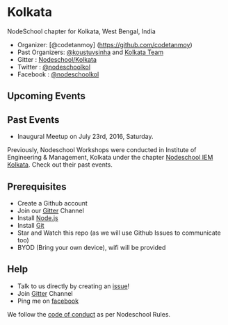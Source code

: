 # Kolkata
NodeSchool chapter for Kolkata, West Bengal, India

* Organizer: [@codetanmoy] (https://github.com/codetanmoy)
* Past Organizers: [@koustuvsinha](https://github.com/koustuvsinha) and [Kolkata Team](https://github.com/orgs/nodeschool/teams/kolkata)
* Gitter : [Nodeschool/Kolkata](https://gitter.im/nodeschool/kolkata)
* Twitter : [@nodeschoolkol](https://twitter.com/nodeschoolkol)
* Facebook : [@nodeschoolkol](https://www.facebook.com/nodeschoolkol/)

## Upcoming Events



## Past Events

* Inaugural Meetup on July 23rd, 2016, Saturday.

Previously, Nodeschool Workshops were conducted in Institute of Engineering & Management, Kolkata under the chapter [Nodeschool IEM Kolkata](https://github.com/nodeschool/iem-kolkata). Check out their past events.


## Prerequisites

* Create a Github account
* Join our [Gitter](https://gitter.im/nodeschool/kolkata) Channel
* Install [Node.js](nodejs.org/download)
* Install [Git](https://git-scm.com/downloads)
* Star and Watch this repo (as we will use Github Issues to communicate too)
* BYOD (Bring your own device), wifi will be provided

## Help
* Talk to us directly by creating an [issue](https://github.com/nodeschool/kolkata/issues)!
* Join [Gitter](https://gitter.im/nodeschool/kolkata) Channel
* Ping me on [facebook](https://www.facebook.com/GenTanmoy)

We follow the [code of conduct](codeofconduct.md) as per Nodeschool Rules.
